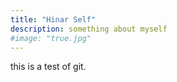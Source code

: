 ```yaml
---
title: "Hinar Self"
description: something about myself
#image: "true.jpg"
---
```


this is a test of git.